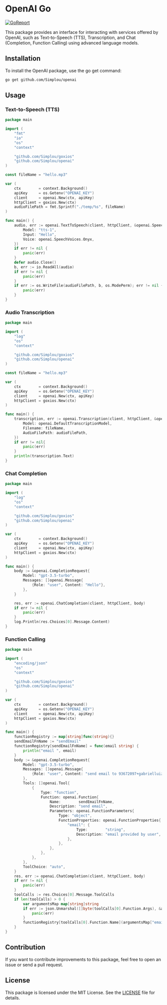 # OpenAI Go

[![GoReport](https://img.shields.io/badge/%F0%9F%93%9D%20goreport-A%2B-75C46B?style=flat-square)](https://goreportcard.com/report/github.com/Simplou/openai)

This package provides an interface for interacting with services offered by OpenAI, such as Text-to-Speech (TTS), Transcription, and Chat (Completion, Function Calling) using advanced language models.

## Installation

To install the OpenAI package, use the go get command:

```bash
go get github.com/Simplou/openai
```

## Usage

### Text-to-Speech (TTS)

```go
package main

import (
	"fmt"
	"io"
	"os"
	"context"

	"github.com/Simplou/goxios"
	"github.com/Simplou/openai"
)

const fileName = "hello.mp3"

var (
	ctx        = context.Background()
	apiKey     = os.Getenv("OPENAI_KEY")
	client     = openai.New(ctx, apiKey)
	httpClient = goxios.New(ctx)
	audioFilePath = fmt.Sprintf("./temp/%s", fileName)
)

func main() {
	audio, err := openai.TextToSpeech(client, httpClient, &openai.SpeechRequestBody{
		Model: "tts-1",
		Input: "Hello",
		Voice: openai.SpeechVoices.Onyx,
	})
	if err != nil {
		panic(err)
	}
	defer audio.Close()
	b, err := io.ReadAll(audio)
	if err != nil {
		panic(err)
	}
	if err := os.WriteFile(audioFilePath, b, os.ModePerm); err != nil {
		panic(err)
	}
}
```

### Audio Transcription

```go
package main

import (
	"log"
	"os"
	"context"

	"github.com/Simplou/goxios"
    "github.com/Simplou/openai"
)

const fileName = "hello.mp3"

var (
	ctx        = context.Background()
	apiKey     = os.Getenv("OPENAI_KEY")
	client     = openai.New(ctx, apiKey)
	httpClient = goxios.New(ctx)
)

func main() {
	transcription, err := openai.Transcription(client, httpClient, &openai.TranscriptionsRequestBody{
		Model: openai.DefaultTranscriptionModel,
		Filename: fileName,
		AudioFilePath: audioFilePath,
	})
	if err != nil{
		panic(err)
	}
	println(transcription.Text)
}
```

### Chat Completion

```go
package main

import (
	"log"
	"os"
	"context"

	"github.com/Simplou/goxios"
	"github.com/Simplou/openai"
)

var (
	ctx        = context.Background()
	apiKey     = os.Getenv("OPENAI_KEY")
	client     = openai.New(ctx, apiKey)
	httpClient = goxios.New(ctx)
)

func main() {
	body := &openai.CompletionRequest{
		Model: "gpt-3.5-turbo",
		Messages: []openai.Message{
			{Role: "user", Content: "Hello"},
		},
	}

	res, err := openai.ChatCompletion(client, httpClient, body)
	if err != nil {
		panic(err)
	}
	log.Println(res.Choices[0].Message.Content)
}
```

### Function Calling

```go
package main

import (
	"encoding/json"
	"os"
	"context"

	"github.com/Simplou/goxios"
	"github.com/Simplou/openai"
)

var (
	ctx        = context.Background()
	apiKey     = os.Getenv("OPENAI_KEY")
	client     = openai.New(ctx, apiKey)
	httpClient = goxios.New(ctx)
)

func main() {
	functionRegistry := map[string]func(string){}
	sendEmailFnName := "sendEmail"
	functionRegistry[sendEmailFnName] = func(email string) {
		println("email ", email)
	}
	body := &openai.CompletionRequest{
		Model: "gpt-3.5-turbo",
		Messages: []openai.Message{
			{Role: "user", Content: "send email to 93672097+gabrielluizsf@users.noreply.github.com"},
		},
		Tools: []openai.Tool{
			{
				Type: "function",
				Function: openai.Function{
					Name:        sendEmailFnName,
					Description: "send email",
					Parameters: openai.FunctionParameters{
						Type: "object",
						FunctionProperties: openai.FunctionProperties{
							"email": {
								Type:        "string",
								Description: "email provided by user",
							},
						},
					},
				},
			},
		},
		ToolChoice: "auto",
	}
	res, err := openai.ChatCompletion(client, httpClient, body)
	if err != nil {
		panic(err)
	}
	toolCalls := res.Choices[0].Message.ToolCalls
	if len(toolCalls) > 0 {
		var argumentsMap map[string]string
		if err := json.Unmarshal([]byte(toolCalls[0].Function.Args), &argumentsMap); err != nil {
			panic(err)
		}
		functionRegistry[toolCalls[0].Function.Name](argumentsMap["email"])
	}
}

```

## Contribution

If you want to contribute improvements to this package, feel free to open an issue or send a pull request.

## License

This package is licensed under the MIT License. See the [LICENSE](LICENSE) file for details.
